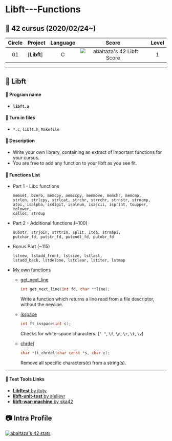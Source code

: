 # Libft---Functions

## :notebook_with_decorative_cover: 42 cursus (2020/02/24~)

| Circle | Project                                                                              |            Language            |                                      Score                                       |  Level   |
| :----: | :----------------------------------------------------------------------------------- | :----------------------------: | :------------------------------------------------------------------------------: | :------: |
|   01   | [**Libft**] | C | ![abaltaza's 42 Libft Score](https://badge42.vercel.app/api/v2/clai1kz3g00300fmq6tx713ow/project/2865610) | 1                 

---

## :notebook_with_decorative_cover: Libft

#### :page_facing_up: Program name

- **`libft.a`**

#### :page_facing_up: Turn in files

- `*.c`, `libft.h`, `Makefile`

#### :page_facing_up: Description

- Write your own library, containing an extract of important functions for your cursus.
- You are free to add any function to your libft as you see fit.

#### :page_facing_up: Functions List

- Part 1 - Libc functions

  ```
  memset, bzero, memcpy, memccpy, memmove, memchr, memcmp,
  strlen, strlcpy, strlcat, strchr, strrchr, strnstr, strncmp,
  atoi, isalpha, isdigit, isalnum, isascii, isprint, toupper, tolower,
  calloc, strdup
  ```

- Part 2 - Additional functions (~100)

  ```
  substr, strjoin, strtrim, split, itoa, strmapi,
  putchar_fd, putstr_fd, putendl_fd, putnbr_fd
  ```

- Bonus Part (~115)

  ```
  lstnew, lstadd_front, lstsize, lstlast,
  lstadd_back, lstdelone, lstclear, lstiter, lstmap
  ```

- [My own functions](/02_myown)

  - [get_next_line](/02_myown/get_next_line.c)

    ```c
    int get_next_line(int fd, char **line);
    ```

    Write a function which returns a line read from a file descriptor, without the newline.

  - [isspace](/02_myown/ft_isspace.c)

    ```c
    int ft_isspace(int c);
    ```

    Checks for white-space characters. (`" "`, `\f`, `\n`, `\r`, `\t`, `\v`)

  - [chrdel](/02_myown/ft_chrdel.c)

    ```c
    char *ft_chrdel(char const *s, char c);
    ```

    Remove all specific characters(c) from a string(s).

------

#### :link: Test Tools Links

- [**Libftest** by jtoty](https://github.com/jtoty/Libftest)
- [**libft-unit-test** by alelievr](https://github.com/alelievr/libft-unit-test)
- [**libft-war-machine** by ska42](https://github.com/ska42/libft-war-machine)


## :camera: Intra Profile

[![abaltaza's 42 stats](https://badge42.vercel.app/api/v2/clai1kz3g00300fmq6tx713ow/stats?cursusId=21&coalitionId=237)](https://github.com/JaeSeoKim/badge42)
